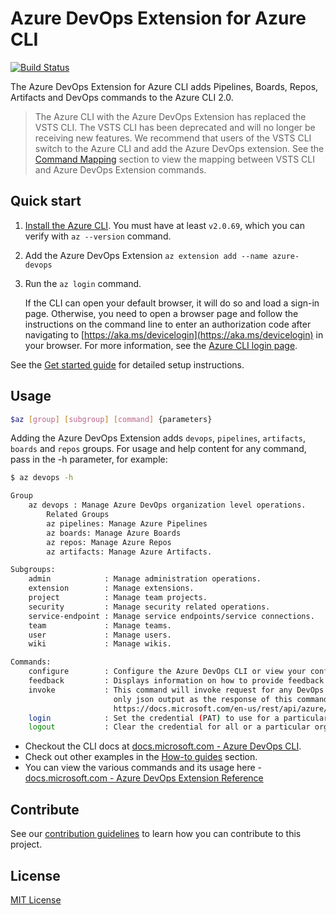 # Azure DevOps Extension for Azure CLI

[![Build Status](https://dev.azure.com/ms/azure-devops-cli-extension/_apis/build/status/Azure%20DevOps%20CLI%20-%20Merge%20GitHub?branchName=master)](https://dev.azure.com/ms/azure-devops-cli-extension/_build/latest?definitionId=39&branchName=master)

The Azure DevOps Extension for Azure CLI adds Pipelines, Boards, Repos, Artifacts and DevOps commands to the Azure CLI 2.0.

>The Azure CLI with the Azure DevOps Extension has replaced the VSTS CLI. The VSTS CLI has been deprecated and will no longer be receiving new features. We recommend that users of the VSTS CLI switch to the Azure CLI and add the Azure DevOps extension. See the [Command Mapping](/doc/command_mapping.md) section to view the mapping between VSTS CLI and Azure DevOps Extension commands.

## Quick start

1. [Install the Azure CLI](https://docs.microsoft.com/cli/azure/install-azure-cli). You must have at least `v2.0.69`, which you can verify with `az --version` command.

1. Add the Azure DevOps Extension `az extension add --name azure-devops`

1. Run the `az login` command.

    If the CLI can open your default browser, it will do so and load a sign-in page. Otherwise, you need to open a
    browser page and follow the instructions on the command line to enter an authorization code after navigating to
    [https://aka.ms/devicelogin](https://aka.ms/devicelogin) in your browser. For more information, see the
    [Azure CLI login page](https://docs.microsoft.com/cli/azure/authenticate-azure-cli).

See the [Get started guide](https://docs.microsoft.com/azure/devops/cli/get-started?view=azure-devops) for detailed setup instructions.

## Usage

```bash
$az [group] [subgroup] [command] {parameters}
```

Adding the Azure DevOps Extension adds `devops`, `pipelines`, `artifacts`, `boards` and `repos` groups.
For usage and help content for any command, pass in the -h parameter, for example:

```bash
$ az devops -h

Group
    az devops : Manage Azure DevOps organization level operations.
        Related Groups
        az pipelines: Manage Azure Pipelines
        az boards: Manage Azure Boards
        az repos: Manage Azure Repos
        az artifacts: Manage Azure Artifacts.

Subgroups:
    admin            : Manage administration operations.
    extension        : Manage extensions.
    project          : Manage team projects.
    security         : Manage security related operations.
    service-endpoint : Manage service endpoints/service connections.
    team             : Manage teams.
    user             : Manage users.
    wiki             : Manage wikis.

Commands:
    configure        : Configure the Azure DevOps CLI or view your configuration.
    feedback         : Displays information on how to provide feedback to the Azure DevOps CLI team.
    invoke           : This command will invoke request for any DevOps area and resource. Please use
                       only json output as the response of this command is not fixed. Helpful docs -
                       https://docs.microsoft.com/en-us/rest/api/azure/devops/.
    login            : Set the credential (PAT) to use for a particular organization.
    logout           : Clear the credential for all or a particular organization.
```

- Checkout the CLI docs at [docs.microsoft.com - Azure DevOps CLI](https://docs.microsoft.com/azure/devops/cli/).
- Check out other examples in the [How-to guides](https://docs.microsoft.com/azure/devops/cli/?view=azure-devops#how-to-guides) section.
- You can view the various commands and its usage here - [docs.microsoft.com - Azure DevOps Extension Reference](https://docs.microsoft.com/cli/azure/ext/azure-devops)

## Contribute

See our [contribution guidelines](CONTRIBUTING.md) to learn how you can contribute to this project.

## License

[MIT License](LICENSE)
